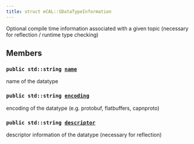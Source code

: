```yaml
---
title: struct eCAL::SDataTypeInformation
---
```


Optional compile time information associated with a given topic (necessary for reflection / runtime type checking)

## Members

### `public std::string `[`name`](#d7/d0f/structeCAL_1_1SDataTypeInformation_1ad9d43d800b39c034d82a9fd52c29389f) 

name of the datatype

### `public std::string `[`encoding`](#d7/d0f/structeCAL_1_1SDataTypeInformation_1ab3deec8ae4cf96966fe4eb4f90e77bfd) 

encoding of the datatype (e.g. protobuf, flatbuffers, capnproto)

### `public std::string `[`descriptor`](#d7/d0f/structeCAL_1_1SDataTypeInformation_1a68b6da675cbecf3b083e662b6e92f581) 

descriptor information of the datatype (necessary for reflection)

